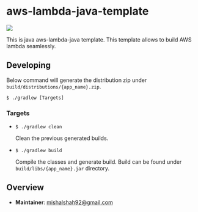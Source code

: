 # aws-lambda-java-template

![](https://github.com/zero-templates/aws-lambda-java-template/workflows/aws-lambda-java-template-ci/badge.svg)

This is java aws-lambda-java template. This template allows to build AWS lambda seamlessly.

## Developing

Below command will generate the distribution zip under `build/distributions/{app_name}.zip`.

```shell script
$ ./gradlew [Targets]
```

### **Targets**

- `$ ./gradlew clean`

    Clean the previous generated builds.

- `$ ./gradlew build`

    Compile the classes and generate build.
    Build can be found under `build/libs/{app_name}.jar` directory.

## Overview

- **Maintainer**: mishalshah92@gmail.com